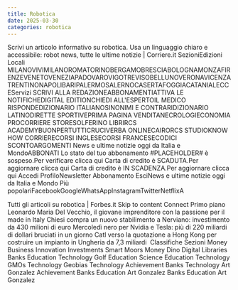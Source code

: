 ```yaml
---
title: Robotica
date: 2025-03-30
categories: robotica
---
```


Scrivi un articolo informativo su robotica. Usa un linguaggio chiaro e accessibile:
robot news, tutte le ultime notizie | Corriere.it
SezioniEdizioni Locali MILANOVIVIMILANOROMATORINOBERGAMOBRESCIABOLOGNAMONZAFIRENZEVENETOVENEZIAPADOVAROVIGOTREVISOBELLUNOVERONAVICENZATRENTINONAPOLIBARIPALERMOSALERNOCASERTAFOGGIACATANIALECCEServizi SCRIVI ALLA REDAZIONEABBONAMENTIATTIVA LE NOTIFICHEDIGITAL EDITIONCHIEDI ALL'ESPERTOIL MEDICO RISPONDEDIZIONARIO ITALIANOSINONIMI E CONTRARIDIZIONARIO LATINODIRETTE SPORTIVEPRIMA PAGINA VENDITANECROLOGIECONOMIA PROCORRIERE STORESOLFERINO LIBRIRCS ACADEMYBUONPERTUTTICRUCIVERBA ONLINECAIRORCS STUDIOKNOW HOW CORRIERECORSI INGLESECORSI FRANCESECODICI SCONTOARGOMENTI News e ultime notizie oggi da Italia e MondoABBONATI Lo stato del tuo abbonamento #PLACEHOLDER# è sospeso.Per verificare clicca qui Carta di credito è SCADUTA.Per aggiornare clicca qui Carta di credito è IN SCADENZA.Per aggiornare clicca qui Accedi ProfiloNewsletter Abbonamento EsciNews e ultime notizie oggi da Italia e Mondo Più popolariFacebookGoogleWhatsAppInstagramTwitterNetflixA

Tutti gli articoli su robotica | Forbes.it
Skip to content
Connect
Primo piano
Leonardo Maria Del Vecchio, il giovane imprenditore con la passione per il made in Italy
Chiesi compra un nuovo stabilimento a Nerviano: investimento da 430 milioni di euro
Mercoledì nero per Nvidia e Tesla: più di 220 miliardi di dollari bruciati in un giorno
Catl verso la quotazione a Hong Kong per costruire un impianto in Ungheria da 7,3 miliardi 
Classifiche
Sezioni
Money
Business
Innovation
Investments
Smart Moors
Money
Dino
Digital
Libraries
Banks
Education
Technology
Golf
Education
Science
Education
Technology
GMOs
Technology
Geobias
Technology
Achievement
Banks
Technology
Art
Gonzalez
Achievement
Banks
Education
Art
Gonzalez
Banks
Education
Art
Gonzalez